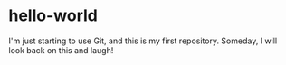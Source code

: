 # hello-world

I'm just starting to use Git, and this is my first repository. Someday, I will look back on this and laugh!
